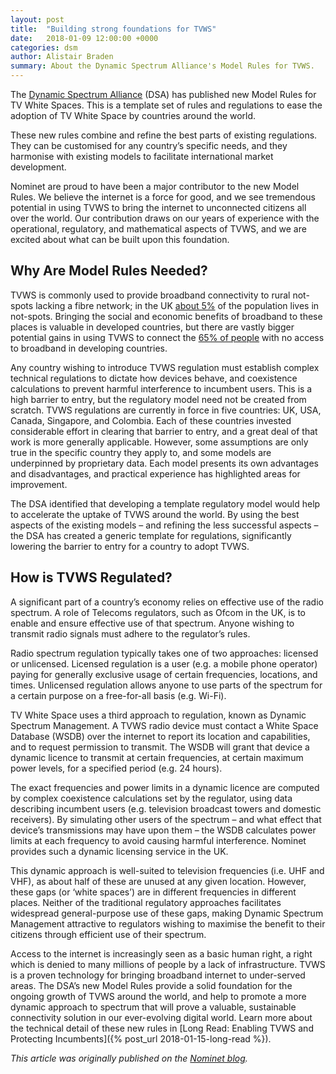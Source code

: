 ```yaml
---
layout: post
title:  "Building strong foundations for TVWS"
date:   2018-01-09 12:00:00 +0000
categories: dsm
author: Alistair Braden
summary: About the Dynamic Spectrum Alliance's Model Rules for TVWS.
---
```


The [Dynamic Spectrum Alliance](http://dynamicspectrumalliance.org/) (DSA) has published new Model Rules for TV White Spaces. This is a template set of rules and regulations to ease the adoption of TV White Space by countries around the world.

These new rules combine and refine the best parts of existing regulations. They can be customised for any country’s specific needs, and they harmonise with existing models to facilitate international market development.

Nominet are proud to have been a major contributor to the new Model Rules. We believe the internet is a force for good, and we see tremendous potential in using TVWS to bring the internet to unconnected citizens all over the world. Our contribution draws on our years of experience with the operational, regulatory, and mathematical aspects of TVWS, and we are excited about what can be built upon this foundation.

## Why Are Model Rules Needed?

TVWS is commonly used to provide broadband connectivity to rural not-spots lacking a fibre network; in the UK [about 5%](https://www.gov.uk/guidance/broadband-delivery-uk) of the population lives in not-spots. Bringing the social and economic benefits of broadband to these places is valuable in developed countries, but there are vastly bigger potential gains in using TVWS to connect the [65% of people](http://www.worldbank.org/en/topic/ict/brief/connecting-for-inclusion-broadband-access-for-all) with no access to broadband in developing countries.

Any country wishing to introduce TVWS regulation must establish complex technical regulations to dictate how devices behave, and coexistence calculations to prevent harmful interference to incumbent users. This is a high barrier to entry, but the regulatory model need not be created from scratch. TVWS regulations are currently in force in five countries: UK, USA, Canada, Singapore, and Colombia. Each of these countries invested considerable effort in clearing that barrier to entry, and a great deal of that work is more generally applicable. However, some assumptions are only true in the specific country they apply to, and some models are underpinned by proprietary data. Each model presents its own advantages and disadvantages, and practical experience has highlighted areas for improvement.

The DSA identified that developing a template regulatory model would help to accelerate the uptake of TVWS around the world. By using the best aspects of the existing models – and refining the less successful aspects – the DSA has created a generic template for regulations, significantly lowering the barrier to entry for a country to adopt TVWS.

## How is TVWS Regulated?

A significant part of a country’s economy relies on effective use of the radio spectrum. A role of Telecoms regulators, such as Ofcom in the UK, is to enable and ensure effective use of that spectrum. Anyone wishing to transmit radio signals must adhere to the regulator’s rules.

Radio spectrum regulation typically takes one of two approaches: licensed or unlicensed. Licensed regulation is a user (e.g. a mobile phone operator) paying for generally exclusive usage of certain frequencies, locations, and times. Unlicensed regulation allows anyone to use parts of the spectrum for a certain purpose on a free-for-all basis (e.g. Wi-Fi).

TV White Space uses a third approach to regulation, known as Dynamic Spectrum Management. A TVWS radio device must contact a White Space Database (WSDB) over the internet to report its location and capabilities, and to request permission to transmit. The WSDB will grant that device a dynamic licence to transmit at certain frequencies, at certain maximum power levels, for a specified period (e.g. 24 hours).

The exact frequencies and power limits in a dynamic licence are computed by complex coexistence calculations set by the regulator, using data describing incumbent users (e.g. television broadcast towers and domestic receivers). By simulating other users of the spectrum – and what effect that device’s transmissions may have upon them – the WSDB calculates power limits at each frequency to avoid causing harmful interference. Nominet provides such a dynamic licensing service in the UK.

This dynamic approach is well-suited to television frequencies (i.e. UHF and VHF), as about half of these are unused at any given location. However, these gaps (or ‘white spaces’) are in different frequencies in different places. Neither of the traditional regulatory approaches facilitates widespread general-purpose use of these gaps, making Dynamic Spectrum Management attractive to regulators wishing to maximise the benefit to their citizens through efficient use of their spectrum.

Access to the internet is increasingly seen as a basic human right, a right which is denied to many millions of people by a lack of infrastructure. TVWS is a proven technology for bringing broadband internet to under-served areas. The DSA’s new Model Rules provide a solid foundation for the ongoing growth of TVWS around the world, and help to promote a more dynamic approach to spectrum that will prove a valuable, sustainable connectivity solution in our ever-evolving digital world. Learn more about the technical detail of these new rules in [Long Read: Enabling TVWS and Protecting Incumbents]({% post_url 2018-01-15-long-read %}).

*This article was originally published on the [Nominet blog](https://nominet.uk/blog).*